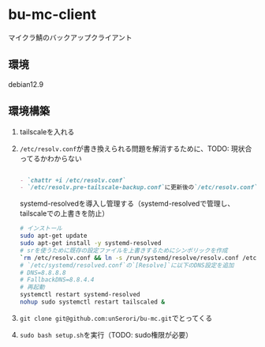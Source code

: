 # bu-mc-client

マイクラ鯖のバックアップクライアント  

## 環境

debian12.9  

## 環境構築

1. tailscaleを入れる
2. `/etc/resolv.conf`が書き換えられる問題を解消するために、TODO: 現状合ってるかわからない

    ```markdown

    - `chattr +i /etc/resolv.conf`
    - `/etc/resolv.pre-tailscale-backup.conf`に更新後の`/etc/resolv.conf`を追記
    ```

    systemd-resolvedを導入し管理する（systemd-resolvedで管理し、tailscaleでの上書きを防止）

    ```bash
    # インストール
    sudo apt-get update
    sudo apt-get install -y systemd-resolved
    # srを使うために既存の設定ファイルを上書きするためにシンボリックを作成
    `rm /etc/resolv.conf && ln -s /run/systemd/resolve/resolv.conf /etc/resolv.conf`
    # `/etc/systemd/resolved.conf`の`[Resolve]`に以下のDNS設定を追加
    # DNS=8.8.8.8
    # FallbackDNS=8.8.4.4
    # 再起動
    systemctl restart systemd-resolved
    nohup sudo systemctl restart tailscaled &
    ```

3. `git clone git@github.com:unSerori/bu-mc.git`でとってくる
4. `sudo bash setup.sh`を実行（TODO: sudo権限が必要）
